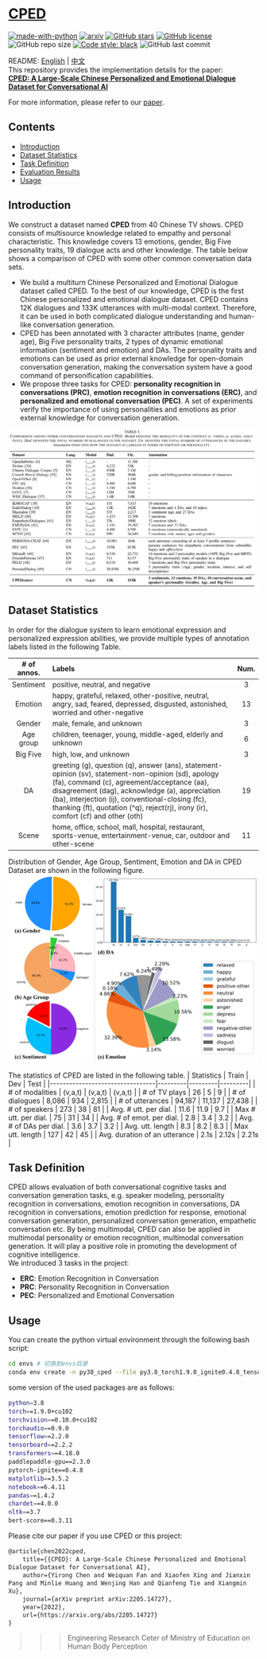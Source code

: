 # [CPED](https://github.com/scutcyr/CPED)
[![made-with-python](https://img.shields.io/badge/Made%20with-Python-red.svg)](#python) [![arxiv](https://img.shields.io/badge/arXiv-2205.14727-b31b1b.svg)](https://arxiv.org/abs/2205.14727) [![GitHub stars](https://img.shields.io/github/stars/scutcyr/CPED)](https://github.com/scutcyr/CPED/stargazers) [![GitHub license](https://img.shields.io/github/license/scutcyr/CPED)](https://github.com/scutcyr/CPED/blob/main/LICENSE) ![GitHub repo size](https://img.shields.io/github/repo-size/scutcyr/CPED) [![Code style: black](https://img.shields.io/badge/code%20style-black-000000.svg)](https://github.com/psf/black) ![GitHub last commit](https://img.shields.io/github/last-commit/scutcyr/CPED) 

    
README: [English](https://github.com/scutcyr/CPED/blob/main/README.md) | [中文](https://github.com/scutcyr/CPED/blob/main/README-zh.md)       
This repository provides the implementation details for the paper:    
**[CPED: A Large-Scale Chinese Personalized and Emotional Dialogue Dataset for Conversational AI](https://arxiv.org/abs/2205.14727)**   

For more information, please refer to our [paper](https://arxiv.org/abs/2205.14727).

## <a name="#Contents">Contents</a>
* <a href="#Introduction">Introduction</a>
* <a href="#Dataset">Dataset Statistics</a>
* <a href="#Task">Task Definition</a>
* <a href="#Evaluation">Evaluation Results</a>
* <a href="#Usage">Usage</a>

## <a name="#Introduction">Introduction</a>
We construct a dataset named **CPED** from 40 Chinese TV shows. CPED consists of multisource knowledge related to empathy and personal characteristic. This knowledge covers 13 emotions, gender, Big Five personality traits, 19 dialogue acts and other knowledge. The table below shows a comparison of CPED with some other common conversation data sets.

* We build a multiturn Chinese Personalized and Emotional Dialogue dataset called CPED. To the best of our knowledge, CPED is the first Chinese personalized and emotional dialogue dataset. CPED contains 12K dialogues and 133K utterances with multi-modal context. Therefore, it can be used in both complicated dialogue understanding and human-like conversation generation.
* CPED has been annotated with 3 character attributes (name, gender age), Big Five personality traits, 2 types of dynamic emotional information (sentiment and emotion) and DAs. The personality traits and emotions can be used as prior external knowledge for open-domain conversation generation, making the conversation system have a good command of personification capabilities.
* We propose three tasks for CPED: **personality recognition in conversations (PRC)**, **emotion recognition in conversations (ERC)**, and **personalized and emotional conversation (PEC)**. A set of experiments verify the importance of using personalities and emotions as prior external knowledge for conversation generation.

![dataset_comparison](./images/dataset_comparison.png)

## <a name="#Dataset">Dataset Statistics</a>
In order for the dialogue system to learn emotional expression and personalized expression abilities, we provide multiple types of annotation labels listed in the following Table.

| # of annos. | Labels | Num. |
|:-----------:|:-------|:----:|
| Sentiment | positive, neutral, and negative | 3 |
| Emotion | happy, grateful, relaxed, other-positive, neutral, angry, sad, feared, depressed, disgusted, astonished, worried and other-negative | 13 |
| Gender | male, female, and unknown | 3 |
| Age group | children, teenager, young, middle-aged, elderly and unknown | 6 |
| Big Five | high, low, and unknown | 3 |
| DA | greeting (g), question (q), answer (ans), statement-opinion (sv), statement-non-opinion (sd), apology (fa), command (c), agreement/acceptance (aa), disagreement (dag), acknowledge (a), appreciation (ba), interjection (ij), conventional-closing (fc), thanking (ft), quotation (^q), reject(rj), irony (ir), comfort (cf) and other (oth) | 19 |
| Scene | home, office, school, mall, hospital, restaurant, sports-venue, entertainment-venue, car, outdoor and other-scene | 11 |


Distribution of Gender, Age Group, Sentiment, Emotion and DA in CPED Dataset are shown in the following figure.
![](./images/dataset_staticstics.png)

 The statistics of CPED are listed in the following table.
| Statistics                      | Train   | Dev     | Test    |
|---------------------------------|---------|---------|---------|
| # of modalities                 | (v,a,t) | (v,a,t) | (v,a,t) |
| # of TV plays                   | 26      | 5       | 9       |
| # of dialogues                  | 8,086   | 934     | 2,815   |
| # of utterances                 | 94,187  | 11,137  | 27,438  |
| # of speakers                   | 273     | 38      | 81      |
| Avg. # utt. per dial.           | 11.6    | 11.9    | 9.7     |
| Max # utt. per dial.            | 75      | 31      | 34      |
| Avg. # of emot. per dial.       | 2.8     | 3.4     | 3.2     |
| Avg. # of DAs per dial.         | 3.6     | 3.7     | 3.2     |
| Avg. utt. length                | 8.3     | 8.2     | 8.3     |
| Max utt. length                 | 127     | 42      | 45      |
| Avg. duration of an utterance   | 2.1s    | 2.12s   | 2.21s   |


## <a name="#Task">Task Definition</a>
CPED allows evaluation of both conversational cognitive tasks and conversation generation tasks, e.g. speaker modeling, personality recognition in conversations, emotion recognition in conversations, DA recognition in conversations, emotion prediction for response, emotional conversation generation, personalized conversation generation, empathetic conversation etc. By being multimodal, CPED can also be applied in multimodal personality or emotion recognition, multimodal conversation generation. It will play a positive role in promoting the development of cognitive intelligence.   
We introduced 3 tasks in the project:   
* **ERC**: Emotion Recognition in Conversation
* **PRC**: Personality Recognition in Conversation
* **PEC**: Personalized and Emotional Conversation   



## <a name="#Usage">Usage</a>
You can create the python virtual environment through the following bash script:   
```bash
cd envs # 切换到envs目录
conda env create -n py38_cped --file py3.8_torch1.9.0_ignite0.4.8_tensorflow2.2.0_cuda10.2_transformers4.18.0_paddlepaddle-gpu_2.3.0.yml
```

some version of the used packages are as follows:   
```bash
python=3.8
torch==1.9.0+cu102 
torchvision==0.10.0+cu102 
torchaudio==0.9.0
tensorflow==2.2.0
tensorboard==2.2.2
transformers==4.18.0
paddlepaddle-gpu==2.3.0
pytorch-ignite==0.4.8
matplotlib==3.5.2
notebook==6.4.11
pandas==1.4.2
chardet==4.0.0
nltk==3.7
bert-score==0.3.11
```




Please cite our paper if you use CPED or this project:    
```
@article{chen2022cped,
	title={{CPED}: A Large-Scale Chinese Personalized and Emotional Dialogue Dataset for Conversational AI},
	author={Yirong Chen and Weiquan Fan and Xiaofen Xing and Jianxin Pang and Minlie Huang and Wenjing Han and Qianfeng Tie and Xiangmin Xu},
	journal={arXiv preprint arXiv:2205.14727},
	year={2022},
	url={https://arxiv.org/abs/2205.14727}
}
```

>>> Engineering Research Ceter of Ministry of Education on Human Body Perception
